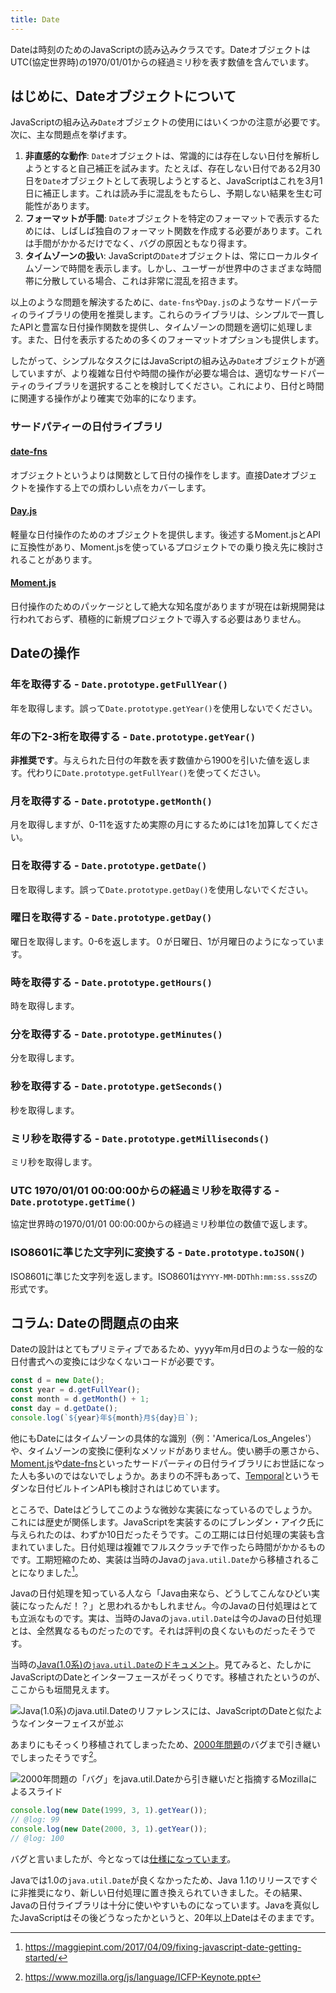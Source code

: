 ```yaml
---
title: Date
---
```


Dateは時刻のためのJavaScriptの読み込みクラスです。DateオブジェクトはUTC(協定世界時)の1970/01/01からの経過ミリ秒を表す数値を含んでいます。

## はじめに、Dateオブジェクトについて

JavaScriptの組み込み`Date`オブジェクトの使用にはいくつかの注意が必要です。次に、主な問題点を挙げます。

1. **非直感的な動作**: `Date`オブジェクトは、常識的には存在しない日付を解析しようとすると自己補正を試みます。たとえば、存在しない日付である2月30日を`Date`オブジェクトとして表現しようとすると、JavaScriptはこれを3月1日に補正します。これは読み手に混乱をもたらし、予期しない結果を生む可能性があります。
2. **フォーマットが手間**: `Date`オブジェクトを特定のフォーマットで表示するためには、しばしば独自のフォーマット関数を作成する必要があります。これは手間がかかるだけでなく、バグの原因ともなり得ます。
3. **タイムゾーンの扱い**: JavaScriptの`Date`オブジェクトは、常にローカルタイムゾーンで時間を表示します。しかし、ユーザーが世界中のさまざまな時間帯に分散している場合、これは非常に混乱を招きます。

以上のような問題を解決するために、`date-fns`や`Day.js`のようなサードパーティのライブラリの使用を推奨します。これらのライブラリは、シンプルで一貫したAPIと豊富な日付操作関数を提供し、タイムゾーンの問題を適切に処理します。また、日付を表示するための多くのフォーマットオプションも提供します。

したがって、シンプルなタスクにはJavaScriptの組み込み`Date`オブジェクトが適していますが、より複雑な日付や時間の操作が必要な場合は、適切なサードパーティのライブラリを選択することを検討してください。これにより、日付と時間に関連する操作がより確実で効率的になります。

### サードパティーの日付ライブラリ

#### [date-fns](https://date-fns.org/)

オブジェクトというよりは関数として日付の操作をします。直接Dateオブジェクトを操作する上での煩わしい点をカバーします。

#### [Day.js](https://day.js.org/)

軽量な日付操作のためのオブジェクトを提供します。後述するMoment.jsとAPIに互換性があり、Moment.jsを使っているプロジェクトでの乗り換え先に検討されることがあります。

#### [Moment.js](https://momentjs.com/)

日付操作のためのパッケージとして絶大な知名度がありますが現在は新規開発は行われておらず、積極的に新規プロジェクトで導入する必要はありません。

## Dateの操作

### 年を取得する - `Date.prototype.getFullYear()`

年を取得します。誤って`Date.prototype.getYear()`を使用しないでください。

### 年の下2-3桁を取得する - `Date.prototype.getYear()`

**非推奨です**。与えられた日付の年数を表す数値から1900を引いた値を返します。代わりに`Date.prototype.getFullYear()`を使ってください。

### 月を取得する - `Date.prototype.getMonth()`

月を取得しますが、0-11を返すため実際の月にするためには1を加算してください。

### 日を取得する - `Date.prototype.getDate()`

日を取得します。誤って`Date.prototype.getDay()`を使用しないでください。

### 曜日を取得する - `Date.prototype.getDay()`

曜日を取得します。0-6を返します。０が日曜日、1が月曜日のようになっています。

### 時を取得する - `Date.prototype.getHours()`

時を取得します。

### 分を取得する - `Date.prototype.getMinutes()`

分を取得します。

### 秒を取得する - `Date.prototype.getSeconds()`

秒を取得します。

### ミリ秒を取得する - `Date.prototype.getMilliseconds()`

ミリ秒を取得します。

### UTC 1970/01/01 00:00:00からの経過ミリ秒を取得する - `Date.prototype.getTime()`

協定世界時の1970/01/01 00:00:00からの経過ミリ秒単位の数値で返します。

### ISO8601に準じた文字列に変換する - `Date.prototype.toJSON()`

ISO8601に準じた文字列を返します。ISO8601は`YYYY-MM-DDThh:mm:ss.sssZ`の形式です。

## コラム: Dateの問題点の由来

Dateの設計はとてもプリミティブであるため、yyyy年m月d日のような一般的な日付書式への変換には少なくないコードが必要です。

```ts twoslash title="Dateの日付フォーマット処理"
const d = new Date();
const year = d.getFullYear();
const month = d.getMonth() + 1;
const day = d.getDate();
console.log(`${year}年${month}月${day}日`);
```

他にもDateにはタイムゾーンの具体的な識別（例：'America/Los_Angeles'）や、タイムゾーンの変換に便利なメソッドがありません。使い勝手の悪さから、[Moment.js](https://momentjs.com/)や[date-fns](https://date-fns.org/)といったサードパーティの日付ライブラリにお世話になった人も多いのではないでしょうか。あまりの不評もあって、[Temporal](https://tc39.es/proposal-temporal/docs/ja/index.html)というモダンな日付ビルトインAPIも検討されはじめています。

ところで、Dateはどうしてこのような微妙な実装になっているのでしょうか。これには歴史が関係します。JavaScriptを実装するのにブレンダン・アイク氏に与えられたのは、わずか10日だったそうです。この工期には日付処理の実装も含まれていました。日付処理は複雑でフルスクラッチで作ったら時間がかかるものです。工期短縮のため、実装は当時のJavaの`java.util.Date`から移植されることになりました[^1]。

[^1]: https://maggiepint.com/2017/04/09/fixing-javascript-date-getting-started/

Javaの日付処理を知っている人なら「Java由来なら、どうしてこんなひどい実装になったんだ！？」と思われるかもしれません。今のJavaの日付処理はとても立派なものです。実は、当時のJavaの`java.util.Date`は今のJavaの日付処理とは、全然異なるものだったのです。それは評判の良くないものだったそうです。

当時の[Java(1.0系)の`java.util.Date`のドキュメント](http://web.mit.edu/java_v1.0.2/www/javadoc/java.util.Date.html)。見てみると、たしかにJavaScriptのDateとインターフェースがそっくりです。移植されたというのが、ここからも垣間見えます。

![Java(1.0系)のjava.util.Dateのリファレンスには、JavaScriptのDateと似たようなインターフェイスが並ぶ](date/java-date.png)

あまりにもそっくり移植されてしまったため、[2000年問題]のバグまで引き継いでしまったそうです[^2]。

[2000年問題]: https://ja.wikipedia.org/wiki/2000%E5%B9%B4%E5%95%8F%E9%A1%8C

![2000年問題の「バグ」をjava.util.Dateから引き継いだと指摘するMozillaによるスライド](date/mozilla-slide.png)

[^2]: https://www.mozilla.org/js/language/ICFP-Keynote.ppt

```js twoslash title="2000年問題のバグ"
console.log(new Date(1999, 3, 1).getYear());
// @log: 99
console.log(new Date(2000, 3, 1).getYear());
// @log: 100
```

バグと言いましたが、今となっては[仕様になっています](https://tc39.es/ecma262/#sec-date.prototype.getyear)。

Javaでは1.0の`java.util.Date`が良くなかったため、Java 1.1のリリースですぐに非推奨になり、新しい日付処理に置き換えられていきました。その結果、Javaの日付ライブラリは十分に使いやすいものになっています。Javaを真似したJavaScriptはその後どうなったかというと、20年以上Dateはそのままです。
